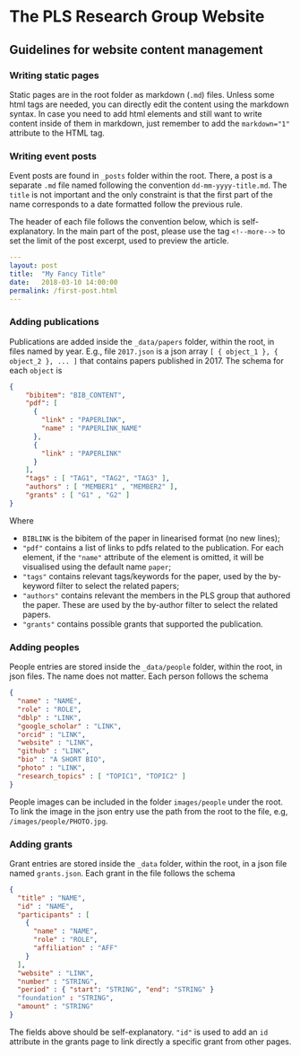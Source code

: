# The PLS Research Group Website

## Guidelines for website content management

### Writing static pages

Static pages are in the root folder as markdown (`.md`) files. Unless some html
tags are needed, you can directly edit the content using the markdown syntax.
In case you need to add html elements and still want to write content inside of them in markdown, just remember to add the `markdown="1"` attribute to the 
HTML tag.

### Writing event posts

Event posts are found in `_posts` folder within the root. There, a post is a separate `.md` file named following the convention `dd-mm-yyyy-title.md`. The `title` is not important and the only constraint is that the first part of the name corresponds to a date formatted follow the previous rule.

The header of each file follows the convention below, which is self-explanatory. In the main part of the post, please use the tag `<!--more-->` to set the limit of the post excerpt, used to preview the article.

```yaml
---
layout: post
title:  "My Fancy Title"
date:   2018-03-10 14:00:00
permalink: /first-post.html
---
```

### Adding publications

Publications are added inside the `_data/papers` folder, within the root, in files named by year. E.g., file `2017.json` is a json array `[ { object_1 }, { object_2 }, ... ]` that contains papers published in 2017. The schema for each `object` is

```json
{
    "bibitem": "BIB_CONTENT",
    "pdf": [
      { 
        "link" : "PAPERLINK", 
        "name" : "PAPERLINK_NAME" 
      }, 
      {
        "link" : "PAPERLINK"
      }
    ],
    "tags" : [ "TAG1", "TAG2", "TAG3" ],
    "authors" : [ "MEMBER1" , "MEMBER2" ],
    "grants" : [ "G1" , "G2" ]
}
```

Where 

- `BIBLINK` is the bibitem of the paper in linearised format (no new lines);
- `"pdf"` contains a list of links to pdfs related to the publication. For each element, if the `"name"` attribute of the element is omitted, it will be visualised using the default name `paper`;
- `"tags"` contains relevant tags/keywords for the paper, used by the by-keyword filter to select the related papers;
- `"authors"` contains relevant the members in the PLS group that authored the paper. These are used by the by-author filter to select the related papers.
- `"grants"` contains possible grants that supported the publication.

### Adding peoples

People entries are stored inside the `_data/people` folder, within the root, in json files. The name does not matter. Each person follows the schema

```json
{
  "name" : "NAME",
  "role" : "ROLE",
  "dblp" : "LINK",
  "google_scholar" : "LINK",
  "orcid" : "LINK",
  "website" : "LINK",
  "github" : "LINK",
  "bio" : "A SHORT BIO",
  "photo" : "LINK",
  "research_topics" : [ "TOPIC1", "TOPIC2" ]
}
```

People images can be included in the folder `images/people` under the root. To link the image in the json entry use the path from the root to the file, e.g, `/images/people/PHOTO.jpg`.

### Adding grants

Grant entries are stored inside the `_data` folder, within the root, in a json file named `grants.json`. Each grant in the file follows the schema

```json
{
  "title" : "NAME",
  "id" : "NAME",
  "participants" : [ 
    { 
      "name" : "NAME",
      "role" : "ROLE",
      "affiliation" : "AFF" 
    }
  ],
  "website" : "LINK",
  "number" : "STRING",
  "period" : { "start": "STRING", "end": "STRING" }
  "foundation" : "STRING",
  "amount" : "STRING"
}
```
The fields above should be self-explanatory. `"id"` is used to add an `id` attribute in the grants page to link directly a specific grant from other pages.